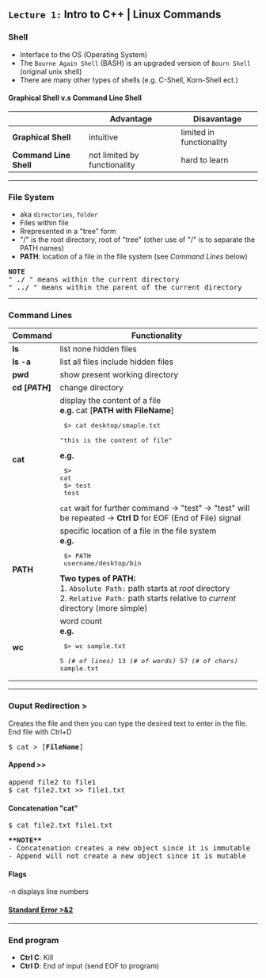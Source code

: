 ## `Lecture 1:` Intro to C++ | Linux Commands



### Shell 
- Interface to the OS (Operating System)
- The `Bourne Again Shell` (BASH) is an upgraded version of `Bourn Shell` (original unix shell)
- There are many other types of shells (e.g. C-Shell, Korn-Shell ect.) 

#### Graphical Shell v.s Command Line Shell
|   | Advantage | Disavantage |
| --- | --- | --- |
| **Graphical Shell** | intuitive | limited in functionality |
| **Command Line Shell** | not limited by functionality | hard to learn |
---------------------------------------------------------------



### File System
- aka `directories`, `folder` 
- Files within file
- Rrepresented in a "tree" form 
- "/" is the root directory, root of "tree" (other use of "/" is to separate the PATH names)
- **PATH**: location of a file in the file system (see *Command Lines* below)

<pre>
<b>NOTE</b>
"<b> ./ </b>" means within the current directory 
"<b> ../ </b>" means within the parent of the current directory
</pre>
---------------------------------------------------------------



### Command Lines
Command| Functionality
--- | ---
**ls** |  list none hidden files 
**ls -a** | list all files include hidden files
**pwd** | show present working directory |
**cd [*PATH*]** | change directory |
**cat** | display the content of a file <br> **e.g.** cat [<b>PATH with FileName</b>] <pre> $> cat desktop/smaple.txt <br> "this is the content of file" </pre> **e.g.** <pre> $> cat <br> $> test <br> test </pre> `cat` wait for further command -> "test" -> "test" will be repeated -> **Ctrl D** for EOF (End of File) signal
**PATH** | specific location of a file in the file system <br> **e.g.** <pre> $> PATH  <br> username/desktop/bin </pre> **Two types of PATH:** <br> 1. `Absolute Path:` path starts at *root* directory <br> 2. `Relative Path:` path starts relative to *current* directory (more simple)
**wc** | word count <br> **e.g.** <pre> $> wc sample.txt <br> 5 <i>(# of lines)</i> 13 <i>(# of words)</i> 57 <i>(# of chars)</i> sample.txt </pre>
---------------------------------------------------------------



### Ouput Redirection >
Creates the file and then you can type the desired text to enter in the file. End file with Ctrl+D
<pre>
$ cat > [<b>FileName</b>]
</pre>

#### Append >> 
<pre>
append file2 to file1
$ cat file2.txt >> file1.txt
</pre>

#### Concatenation "cat"
<pre>
$ cat file2.txt file1.txt
</pre>

<pre>
<b>**NOTE**</b>
- Concatenation creates a new object since it is immutable
- Append will not create a new object since it is mutable
</pre>

#### Flags
-n displays line numbers

#### [Standard Error >&2](http://tldp.org/HOWTO/Bash-Prog-Intro-HOWTO-3.html)
---------------------------------------------------------------


### End program 
- <b>Ctrl C</b>: Kill 
- <b>Ctrl D</b>: End of input (send EOF to program)
